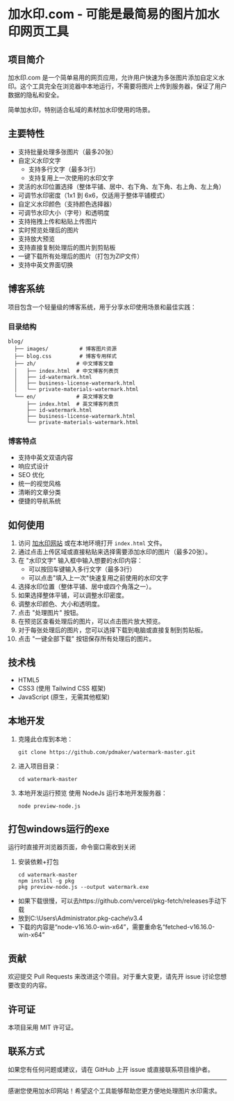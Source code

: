 # 加水印.com - 可能是最简易的图片加水印网页工具

## 项目简介

加水印.com 是一个简单易用的网页应用，允许用户快速为多张图片添加自定义水印。这个工具完全在浏览器中本地运行，不需要将图片上传到服务器，保证了用户数据的隐私和安全。

简单加水印，特别适合私域的素材加水印使用的场景。

## 主要特性

- 支持批量处理多张图片（最多20张）
- 自定义水印文字
  - 支持多行文字（最多3行）
  - 支持复用上一次使用的水印文字
- 灵活的水印位置选择（整体平铺、居中、右下角、左下角、右上角、左上角）
- 可调节水印密度（1x1 到 6x6，仅适用于整体平铺模式）
- 自定义水印颜色（支持颜色选择器）
- 可调节水印大小（字号）和透明度
- 支持拖拽上传和粘贴上传图片
- 实时预览处理后的图片
- 支持放大预览
- 支持直接复制处理后的图片到剪贴板
- 一键下载所有处理后的图片（打包为ZIP文件）
- 支持中英文界面切换

## 博客系统

项目包含一个轻量级的博客系统，用于分享水印使用场景和最佳实践：

### 目录结构
```
blog/
  ├── images/          # 博客图片资源
  ├── blog.css         # 博客专用样式
  ├── zh/             # 中文博客文章
  │   ├── index.html  # 中文博客列表页
  │   ├── id-watermark.html
  │   ├── business-license-watermark.html
  │   └── private-materials-watermark.html
  └── en/             # 英文博客文章
      ├── index.html  # 英文博客列表页
      ├── id-watermark.html
      ├── business-license-watermark.html
      └── private-materials-watermark.html
```

### 博客特点
- 支持中英文双语内容
- 响应式设计
- SEO 优化
- 统一的视觉风格
- 清晰的文章分类
- 便捷的导航系统

## 如何使用

1. 访问 [加水印网站](https://jiashuiyin.com) 或在本地环境打开 `index.html` 文件。
2. 通过点击上传区域或直接粘贴来选择需要添加水印的图片（最多20张）。
3. 在 "水印文字" 输入框中输入想要的水印内容：
   - 可以按回车键输入多行文字（最多3行）
   - 可以点击"填入上一次"快速复用之前使用的水印文字
4. 选择水印位置（整体平铺、居中或四个角落之一）。
5. 如果选择整体平铺，可以调整水印密度。
6. 调整水印颜色、大小和透明度。
7. 点击 "处理图片" 按钮。
8. 在预览区查看处理后的图片，可以点击图片放大预览。
9. 对于每张处理后的图片，您可以选择下载到电脑或直接复制到剪贴板。
10. 点击 "一键全部下载" 按钮保存所有处理后的图片。

## 技术栈

- HTML5
- CSS3 (使用 Tailwind CSS 框架)
- JavaScript (原生，无需其他框架)

## 本地开发

1. 克隆此仓库到本地：
   ```
   git clone https://github.com/pdmaker/watermark-master.git
   ```
2. 进入项目目录：
   ```
   cd watermark-master
   ```
3. 本地开发运行预览
   使用 NodeJs 运行本地开发服务器：
   ```
   node preview-node.js

## 打包windows运行的exe

运行时直接开浏览器页面，命令窗口需收到关闭
1. 安装依赖+打包
   ```
   cd watermark-master
   npm install -g pkg
   pkg preview-node.js --output watermark.exe
   ```
 - 如果下载很慢，可以去https://github.com/vercel/pkg-fetch/releases手动下载
 - 放到C:\Users\Administrator\.pkg-cache\v3.4
 - 下载的内容是“node-v16.16.0-win-x64”，需要重命名“fetched-v16.16.0-win-x64”
   
## 贡献

欢迎提交 Pull Requests 来改进这个项目。对于重大变更，请先开 issue 讨论您想要改变的内容。

## 许可证

本项目采用 MIT 许可证。

## 联系方式

如果您有任何问题或建议，请在 GitHub 上开 issue 或直接联系项目维护者。

---

感谢您使用加水印网站！希望这个工具能够帮助您更方便地处理图片水印需求。
